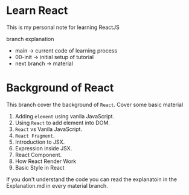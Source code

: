 # Learn React
This is my personal note for learning ReactJS

branch explanation
* main &rarr; current code of learning process
* 00-init &rarr; initial setup of tutorial
* next branch &rarr; material

# Background of React

This branch cover the background of `React`. Cover some basic material

1. Adding `element` using vanila JavaScript.
2. Using `React` to add element into DOM.
3. `React` vs Vanila JavaScript.
4. `React Fragment`.
5. Introduction to JSX.
6. Expression inside JSX.
7. React Component.
8. How React Render Work
9. Basic Style in React

If you don't understand the code you can read the explanatoin in the Explanation.md in every material branch.
